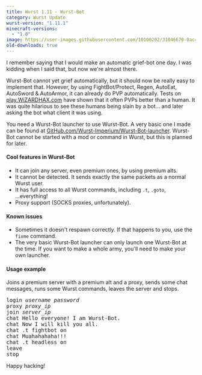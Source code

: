 ```yaml
---
title: Wurst 1.11 - Wurst-Bot
category: Wurst Update
wurst-version: "1.11.1"
minecraft-versions:
  - "1.8"
image: https://user-images.githubusercontent.com/10100202/31046670-0ac45d2e-a5fd-11e7-8806-eab7f08e5726.jpg
old-downloads: true
---
```

I remember saying that I would make an automatic grief-bot one day. I was kidding when I said that, but now we're almost there.

Wurst-Bot cannot yet grief automatically, but it should now be really easy to implement that. However, by using FightBot/Protect, Regen, AutoEat, AutoSword & AutoArmor, it can already do PVP automatically. Tests on [play.WiZARDHAX.com](http://www.wizardhax.com/play) have shown that it often PVPs better than a human. It was quite hilarious to see these humans being slain by a bot... and later asking the bot what client it was using.

You need a Wurst-Bot launcher to use Wurst-Bot. A very basic one I made can be found at [GitHub.com/Wurst-Imperium/Wurst-Bot-launcher](https://github.com/Wurst-Imperium/Wurst-Bot-launcher/releases). Wurst-Bot cannot be started with a mod or command in Wurst, but this is planned for later.

#### Cool features in Wurst-Bot
- It can join any server, even premium ones, by using premium alts.
- It cannot be detected. It sends exactly the same packets as a normal Wurst user.
- It has full access to all Wurst commands, including `.t`, `.goto`, ...everything!
- Proxy support (SOCKS proxies, unfortunately).

#### Known issues
- Sometimes it doesn't respawn correctly. If that happens to you, use the `fixme` command.
- The very basic Wurst-Bot launcher can only launch one Wurst-Bot at the time. If you want to make a whole army, you'll need to make your own launcher.

#### Usage example
Joins a premium server with a premium alt and a proxy, sends some chat messages, runs some Wurst commands, leaves the server and stops.
<pre>
login <var>username</var> <var>password</var>
proxy <var>proxy_ip</var>
join <var>server_ip</var>
chat Hello everyone! I am Wurst-Bot.
chat Now I will kill you all.
chat .t fightbot on
chat Muahahahaha!!!
chat .t headless on
leave
stop
</pre>

Happy hacking!
